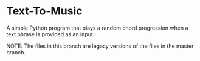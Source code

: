 # Text-To-Music
A simple Python program that plays a random chord progression when a text phrase is provided as an input.

NOTE: The files in this branch are legacy versions of the files in the master branch.
